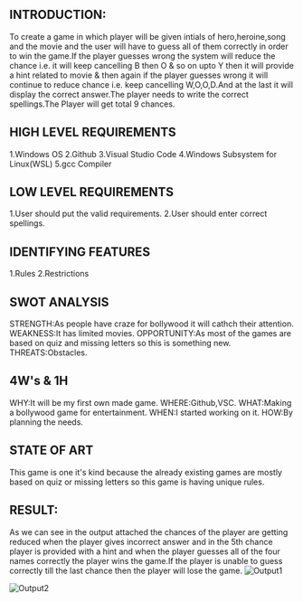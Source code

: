 ## INTRODUCTION:

To create a game in which player will be given intials of hero,heroine,song and the movie and the user will have to guess  all of them correctly in order to win the game.If the player guesses wrong the system will reduce the chance i.e. it will keep cancelling B then O & so on upto Y then it will provide a hint related to movie & then again if the player guesses wrong it will continue to reduce chance i.e. keep cancelling W,O,O,D.And at the last it will display the correct answer.The player needs to write the correct spellings.The Player will get total 9 chances.

## HIGH LEVEL REQUIREMENTS 
1.Windows OS
2.Github
3.Visual Studio Code
4.Windows Subsystem for Linux(WSL)
5.gcc Compiler

## LOW LEVEL REQUIREMENTS
1.User should put the valid requirements.
2.User should enter correct spellings.

## IDENTIFYING FEATURES
1.Rules
2.Restrictions

## SWOT ANALYSIS
STRENGTH:As people have craze for bollywood it will cathch their attention.
WEAKNESS:It has limited movies.
OPPORTUNITY:As most of the games are based on quiz and missing letters so this is something new.
THREATS:Obstacles.

## 4W's & 1H
WHY:It will be my first own made game.
WHERE:Github,VSC.
WHAT:Making a bollywood game for entertainment.
WHEN:I started working on it.
HOW:By planning the needs.

## STATE OF ART
This game is one it's kind because the already existing games are mostly based on quiz or missing letters so this game is having unique rules.

## RESULT:
As we can see in the output attached the chances of the player are getting reduced when the player gives incorrect answer and in the 5th chance player is provided with a hint and when the player guesses all of the four names correctly the player wins the game.If the player is unable to guess correctly till the last chance then the player will lose the game.
![Output1](https://user-images.githubusercontent.com/74763172/143288977-fc820a1a-354d-49de-a002-e179f6b0b78e.JPG)

![Output2](https://user-images.githubusercontent.com/74763172/143289023-56d29168-8d71-4416-bf79-6e915dfc4372.JPG)
